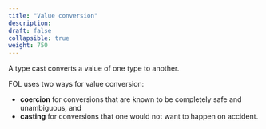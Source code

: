```yaml
---
title: "Value conversion"
description: 
draft: false
collapsible: true
weight: 750
---
```


A type cast converts a value of one type to another. 

FOL uses two ways for value conversion:
- **coercion** for conversions that are known to be completely safe and unambiguous, and 
- **casting** for conversions that one would not want to happen on accident. 
